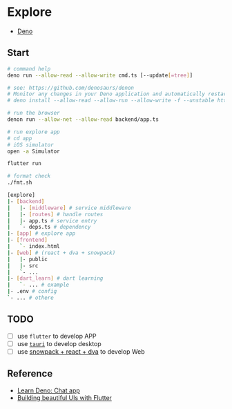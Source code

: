 # Explore

* [Deno](https://deno.land)

## Start

```bash
# command help
deno run --allow-read --allow-write cmd.ts [--update[=tree]]

# see: https://github.com/denosaurs/denon
# Monitor any changes in your Deno application and automatically restart
# deno install --allow-read --allow-run --allow-write -f --unstable https://deno.land/x/denon/denon.ts

# run the browser
denon run --allow-net --allow-read backend/app.ts

# run explore app
# cd app
# iOS simulator
open -a Simulator

flutter run

# format check
./fmt.sh
```

```bash
[explore]
|- [backend]
|   |- [middleware] # service middleware
|   |- [routes] # handle routes
|   |- app.ts # service entry
|   `- deps.ts # dependency
|- [app] # explore app
|- [frontend]
|   `- index.html
|- [web] # (react + dva + snowpack)
|   |- public
|   |- src
|   `- ...
|- [dart_learn] # dart learning
|   `- ... # example
|- .env # config
`- ... # othere
```

## TODO

* [ ] use `flutter` to develop APP
* [ ] use [`tauri`](https://github.com/tauri-apps/tauri) to develop desktop
* [ ] use [snowpack + react + dva](https://github.com/pikapkg/snowpack) to develop Web

## Reference

* [Learn Deno: Chat app](https://aralroca.com/blog/learn-deno-chat-app)
* [Building beautiful UIs with Flutter](https://codelabs.developers.google.com/codelabs/flutter/#0)
